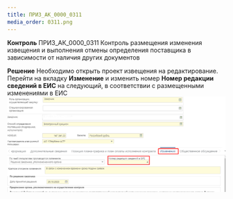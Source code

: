 ```yaml
---
title: ПРИЗ_АК_0000_0311
media_order: 0311.png
---
```


**Контроль** 
ПРИЗ_АК_0000_0311 Контроль размещения изменения извещения и выполнения отмены определения поставщика в зависимости от наличия других документов

**Решение**
Необходимо открыть проект извещения на редактирование. Перейти на вкладку **Изменение** и изменить номер **Номер редакции сведений в ЕИС** на следующий, в соответствии с размещенными изменениями в ЕИС![Рисунок 1. Редактирование извещения](0311.png?id=ris-1)